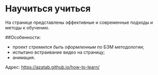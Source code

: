 # Научиться учиться
На странице представлены эффективные и современные подходы и методы к обучению.

##Особенности:
* проект *стремился быть оформленным* по БЭМ методологии;
* испытано встраивание видео на страницу;
* анимация.

Адрес: https://azatab.github.io/how-to-learn/
